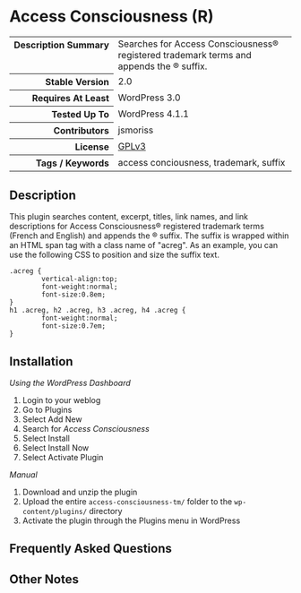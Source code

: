 <h1>Access Consciousness (R)</h1>

<table>
<tr><th align="right" valign="top" nowrap>Description Summary</th><td>Searches for Access Consciousness&reg; registered trademark terms and appends the &reg; suffix.</td></tr>
<tr><th align="right" valign="top" nowrap>Stable Version</th><td>2.0</td></tr>
<tr><th align="right" valign="top" nowrap>Requires At Least</th><td>WordPress 3.0</td></tr>
<tr><th align="right" valign="top" nowrap>Tested Up To</th><td>WordPress 4.1.1</td></tr>
<tr><th align="right" valign="top" nowrap>Contributors</th><td>jsmoriss</td></tr>
<tr><th align="right" valign="top" nowrap>License</th><td><a href="http://www.gnu.org/licenses/gpl.txt">GPLv3</a></td></tr>
<tr><th align="right" valign="top" nowrap>Tags / Keywords</th><td>access conciousness, trademark, suffix</td></tr>
</table>

<h2>Description</h2>

<p>This plugin searches content, excerpt, titles, link names, and link descriptions for Access Consciousness&reg; registered trademark terms (French and English) and appends the &reg; suffix. The suffix is wrapped within an HTML span tag with a class name of "acreg". As an example, you can use the following CSS to position and size the suffix text.</p>

<pre><code>.acreg {
        vertical-align:top;
        font-weight:normal;
        font-size:0.8em;
}
h1 .acreg, h2 .acreg, h3 .acreg, h4 .acreg {
        font-weight:normal;
        font-size:0.7em;
}
</code></pre>


<h2>Installation</h2>

<p><em>Using the WordPress Dashboard</em></p>

<ol>
<li>Login to your weblog</li>
<li>Go to Plugins</li>
<li>Select Add New</li>
<li>Search for <em>Access Consciousness</em></li>
<li>Select Install</li>
<li>Select Install Now</li>
<li>Select Activate Plugin</li>
</ol>

<p><em>Manual</em></p>

<ol>
<li>Download and unzip the plugin</li>
<li>Upload the entire <code>access-consciousness-tm/</code> folder to the <code>wp-content/plugins/</code> directory</li>
<li>Activate the plugin through the Plugins menu in WordPress</li>
</ol>


<h2>Frequently Asked Questions</h2>




<h2>Other Notes</h2>



